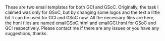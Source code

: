 These are two email templates for both GCI and GSoC. Originally, the task I claimed was only for GSoC, but by changing some logos and the text a little bit it can be used for GCI and GSoC now. All the necessary files are here, the html files are named emailGSoC.html and emailGCI.html for GSoC and GCI respectively. Please contact me if there are any issues or you have any suggestions, thanks.
